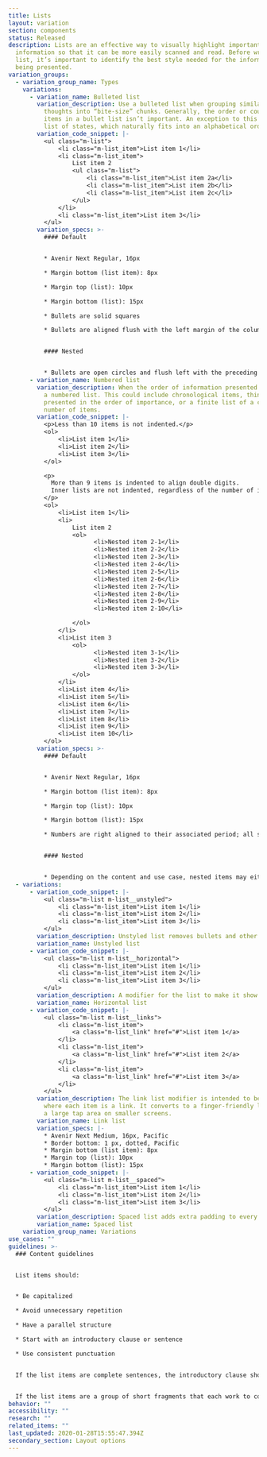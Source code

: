 ```yaml
---
title: Lists
layout: variation
section: components
status: Released
description: Lists are an effective way to visually highlight important
  information so that it can be more easily scanned and read. Before writing a
  list, it’s important to identify the best style needed for the information
  being presented.
variation_groups:
  - variation_group_name: Types
    variations:
      - variation_name: Bulleted list
        variation_description: Use a bulleted list when grouping similar items or short
          thoughts into “bite-size” chunks. Generally, the order or count of the
          items in a bullet list isn’t important. An exception to this may be a
          list of states, which naturally fits into an alphabetical order.
        variation_code_snippet: |-
          <ul class="m-list">
              <li class="m-list_item">List item 1</li>
              <li class="m-list_item">
                  List item 2
                  <ul class="m-list">
                      <li class="m-list_item">List item 2a</li>
                      <li class="m-list_item">List item 2b</li>
                      <li class="m-list_item">List item 2c</li>
                  </ul>
              </li>
              <li class="m-list_item">List item 3</li>
          </ul>
        variation_specs: >-
          #### Default


          * Avenir Next Regular, 16px

          * Margin bottom (list item): 8px

          * Margin top (list): 10px

          * Margin bottom (list): 15px

          * Bullets are solid squares

          * Bullets are aligned flush with the left margin of the column of text they’re in


          #### Nested


          * Bullets are open circles and flush left with the preceding line of text
      - variation_name: Numbered list
        variation_description: When the order of information presented is important, use
          a numbered list. This could include chronological items, things
          presented in the order of importance, or a finite list of a counted
          number of items.
        variation_code_snippet: |-
          <p>Less than 10 items is not indented.</p>
          <ol>
              <li>List item 1</li>
              <li>List item 2</li>
              <li>List item 3</li>
          </ol>

          <p>
            More than 9 items is indented to align double digits.
            Inner lists are not indented, regardless of the number of items.
          </p>
          <ol>
              <li>List item 1</li>
              <li>
                  List item 2
                  <ol>
                        <li>Nested item 2-1</li>
                        <li>Nested item 2-2</li>
                        <li>Nested item 2-3</li>
                        <li>Nested item 2-4</li>
                        <li>Nested item 2-5</li>
                        <li>Nested item 2-6</li>
                        <li>Nested item 2-7</li>
                        <li>Nested item 2-8</li>
                        <li>Nested item 2-9</li>
                        <li>Nested item 2-10</li>

                  </ol>
              </li>
              <li>List item 3
                  <ol>
                        <li>Nested item 3-1</li>
                        <li>Nested item 3-2</li>
                        <li>Nested item 3-3</li>
                  </ol>
              </li>
              <li>List item 4</li>
              <li>List item 5</li>
              <li>List item 6</li>
              <li>List item 7</li>
              <li>List item 8</li>
              <li>List item 9</li>
              <li>List item 10</li>
          </ol>
        variation_specs: >-
          #### Default


          * Avenir Next Regular, 16px

          * Margin bottom (list item): 8px

          * Margin top (list): 10px

          * Margin bottom (list): 15px

          * Numbers are right aligned to their associated period; all single-digit numbers fit inside the left margin


          #### Nested


          * Depending on the content and use case, nested items may either appear as bullets — solid squares — that are flush left with the preceding line of text, or lower-cased letters, as shown in the example.
  - variations:
      - variation_code_snippet: |-
          <ul class="m-list m-list__unstyled">
              <li class="m-list_item">List item 1</li>
              <li class="m-list_item">List item 2</li>
              <li class="m-list_item">List item 3</li>
          </ul>
        variation_description: Unstyled list removes bullets and other styling from a list.
        variation_name: Unstyled list
      - variation_code_snippet: |-
          <ul class="m-list m-list__horizontal">
              <li class="m-list_item">List item 1</li>
              <li class="m-list_item">List item 2</li>
              <li class="m-list_item">List item 3</li>
          </ul>
        variation_description: A modifier for the list to make it show items horizontally.
        variation_name: Horizontal list
      - variation_code_snippet: |-
          <ul class="m-list m-list__links">
              <li class="m-list_item">
                  <a class="m-list_link" href="#">List item 1</a>
              </li>
              <li class="m-list_item">
                  <a class="m-list_link" href="#">List item 2</a>
              </li>
              <li class="m-list_item">
                  <a class="m-list_link" href="#">List item 3</a>
              </li>
          </ul>
        variation_description: The link list modifier is intended to be used for lists
          where each item is a link. It converts to a finger-friendly link with
          a large tap area on smaller screens.
        variation_name: Link list
        variation_specs: |-
          * Avenir Next Medium, 16px, Pacific
          * Border bottom: 1 px, dotted, Pacific
          * Margin bottom (list item): 8px
          * Margin top (list): 10px
          * Margin bottom (list): 15px
      - variation_code_snippet: |-
          <ul class="m-list m-list__spaced">
              <li class="m-list_item">List item 1</li>
              <li class="m-list_item">List item 2</li>
              <li class="m-list_item">List item 3</li>
          </ul>
        variation_description: Spaced list adds extra padding to every element in a list.
        variation_name: Spaced list
    variation_group_name: Variations
use_cases: ""
guidelines: >-
  ### Content guidelines


  List items should:


  * Be capitalized

  * Avoid unnecessary repetition

  * Have a parallel structure

  * Start with an introductory clause or sentence

  * Use consistent punctuation


  If the list items are complete sentences, the introductory clause should also be a complete sentence, followed by a colon. These list items should end with a period.


  If the list items are a group of short fragments that each work to complete an introductory clause, the introductory clause should also be a short fragment, followed by a colon. These list items should end with no punctuation.
behavior: ""
accessibility: ""
research: ""
related_items: ""
last_updated: 2020-01-28T15:55:47.394Z
secondary_section: Layout options
---
```

